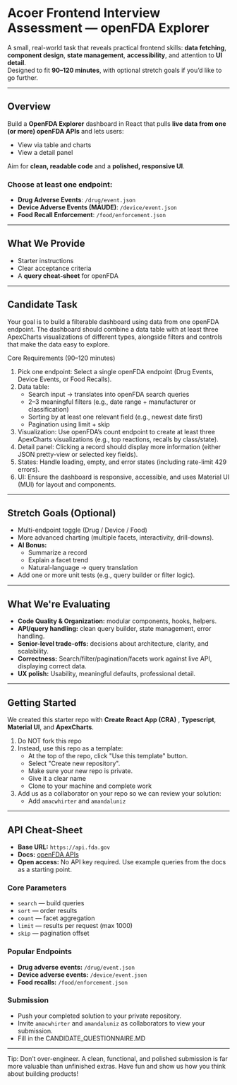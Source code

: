# Acoer Frontend Interview Assessment — openFDA Explorer

A small, real-world task that reveals practical frontend skills: **data fetching**, **component design**, **state management**, **accessibility**, and attention to **UI detail**.  
Designed to fit **90–120 minutes**, with optional stretch goals if you’d like to go further.

---

## Overview

Build a **OpenFDA Explorer** dashboard in React that pulls **live data from one (or more) openFDA APIs** and lets users:

- View via table and charts
- View a detail panel

Aim for **clean, readable code** and a **polished, responsive UI**.

### Choose at least one endpoint:

- **Drug Adverse Events**: `/drug/event.json`
- **Device Adverse Events (MAUDE)**: `/device/event.json`
- **Food Recall Enforcement**: `/food/enforcement.json`

---

## What We Provide

- Starter instructions
- Clear acceptance criteria
- A **query cheat-sheet** for openFDA

---

## Candidate Task

Your goal is to build a filterable dashboard using data from one openFDA endpoint. The dashboard should combine a data table with at least three ApexCharts visualizations of different types, alongside filters and controls that make the data easy to explore.

Core Requirements (90–120 minutes)
1. Pick one endpoint: Select a single openFDA endpoint (Drug Events, Device Events, or Food Recalls).
2. Data table:
   - Search input → translates into openFDA search queries
   - 2–3 meaningful filters (e.g., date range + manufacturer or classification)
   - Sorting by at least one relevant field (e.g., newest date first)
   - Pagination using limit + skip
3. Visualization: Use openFDA’s count endpoint to create at least three ApexCharts visualizations (e.g., top reactions, recalls by class/state).
4. Detail panel: Clicking a record should display more information (either JSON pretty-view or selected key fields).
5. States: Handle loading, empty, and error states (including rate-limit 429 errors).
6. UI: Ensure the dashboard is responsive, accessible, and uses Material UI (MUI) for layout and components.

---

## Stretch Goals (Optional)

- Multi-endpoint toggle (Drug / Device / Food)
- More advanced charting (multiple facets, interactivity, drill-downs).
- **AI Bonus:**
  - Summarize a record
  - Explain a facet trend
  - Natural-language → query translation
- Add one or more unit tests (e.g., query builder or filter logic).

---

## What We're Evaluating

- **Code Quality & Organization:** modular components, hooks, helpers.
- **API/query handling:** clean query builder, state management, error handling.
- **Senior-level trade-offs:** decisions about architecture, clarity, and scalability.
- **Correctness:** Search/filter/pagination/facets work against live API, displaying correct data.
- **UX polish:** Usability, meaningful defaults, professional detail.

---

## Getting Started

We created this starter repo with **Create React App (CRA)** , **Typescript**, **Material UI**, and **ApexCharts**.

1. Do NOT fork this repo
2. Instead, use this repo as a template:
   - At the top of the repo, click "Use this template" button.
   - Select "Create new repository".
   - Make sure your new repo is private.
   - Give it a clear name
   - Clone to your machine and complete work
3. Add us as a collaborator on your repo so we can review your solution:
   - Add `amacwhirter` and `amandaluniz`

---

## API Cheat-Sheet

- **Base URL:** `https://api.fda.gov`
- **Docs:** [openFDA APIs](https://open.fda.gov/apis/)
- **Open access:** No API key required. Use example queries from the docs as a starting point.

### Core Parameters

- `search` — build queries
- `sort` — order results
- `count` — facet aggregation
- `limit` — results per request (max 1000)
- `skip` — pagination offset

### Popular Endpoints

- **Drug adverse events:** `/drug/event.json`
- **Device adverse events:** `/device/event.json`
- **Food recalls:** `/food/enforcement.json`

### Submission

- Push your completed solution to your private repository.
- Invite `amacwhirter` and `amandaluniz` as collaborators to view your submission.
- Fill in the CANDIDATE_QUESTIONNAIRE.MD

---

Tip: Don’t over-engineer. A clean, functional, and polished submission is far more valuable than unfinished extras. Have fun and show us how you think about building products!
